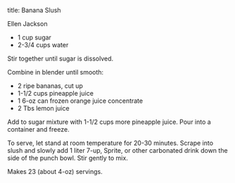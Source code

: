 title: Banana Slush

Ellen Jackson

* 1 cup sugar 
* 2-3/4 cups water

Stir together until sugar is dissolved.

Combine in blender until smooth:

* 2 ripe bananas, cut up
* 1-1/2 cups pineapple juice
* 1 6-oz can frozen orange juice concentrate
* 2 Tbs lemon juice

Add to sugar mixture with 1-1/2 cups more pineapple juice.  Pour into a container and freeze.

To serve, let stand at room temperature for 20-30 minutes.  Scrape into slush and slowly add 1 liter 7-up, Sprite, or other carbonated drink down the side of the punch bowl.  Stir gently to mix.

Makes 23 (about 4-oz) servings.
